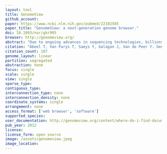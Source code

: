 ```yaml
---
layout: tool 
title: GenomeView
github_account: 
paper: https://www.ncbi.nlm.nih.gov/pubmed/22102585
paper_title: "GenomeView: a next-generation genome browser."
doi: 10.1093/nar/gkr995
browser: http://genomeview.org/
abstract: "Due to ongoing advances in sequencing technologies, billions of nucleotide sequences are now produced on a daily basis. A major challenge is to visualize these data for further downstream analysis. To this end, we present GenomeView, a stand-alone genome browser specifically designed to visualize and manipulate a multitude of genomics data. GenomeView enables users to dynamically browse high volumes of aligned short-read data, with dynamic navigation and semantic zooming, from the whole genome level to the single nucleotide. At the same time, the tool enables visualization of whole genome alignments of dozens of genomes relative to a reference sequence. GenomeView is unique in its capability to interactively handle huge data sets consisting of tens of aligned genomes, thousands of annotation features and millions of mapped short reads both as viewer and editor. GenomeView is freely available as an open source software package."
citation: "Abeel T, Van Parys T, Saeys Y, Galagan J, Van de Peer Y. GenomeView: a next-generation genome browser. Nucleic Acids Res. academic.oup.com; 2012;40: e12."
citation_count: 107
genome_layout: linear
partition: segregated
abstraction: none
focus: single
scale: single
view: single
sparse_type: 
contiguous_type: 
interconnection_type: none
interconnection_density: none
coordinate_systems: single
arrangement: none
access_format: ['web browser', 'software']
supported_species: 
user_documentation: http://genomeview.org/content/where-do-i-find-documentation
pub_year: 2012
license: 
license_form: open source
image: /assets/genomeview.jpeg
image_location: 
---
```

